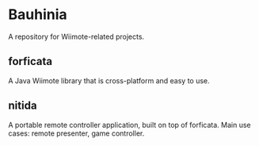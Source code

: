 # Bauhinia
A repository for Wiimote-related projects.

## forficata
A Java Wiimote library that is cross-platform and easy to use.

## nitida
A portable remote controller application, built on top of forficata.
Main use cases: remote presenter, game controller.
